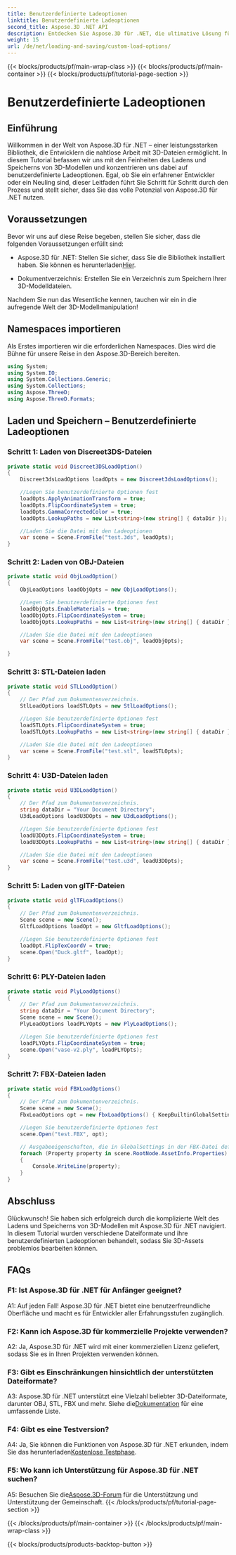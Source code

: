 ```yaml
---
title: Benutzerdefinierte Ladeoptionen
linktitle: Benutzerdefinierte Ladeoptionen
second_title: Aspose.3D .NET API
description: Entdecken Sie Aspose.3D für .NET, die ultimative Lösung für das nahtlose Laden und Speichern von 3D-Modellen.
weight: 15
url: /de/net/loading-and-saving/custom-load-options/
---
```


{{< blocks/products/pf/main-wrap-class >}}
{{< blocks/products/pf/main-container >}}
{{< blocks/products/pf/tutorial-page-section >}}

# Benutzerdefinierte Ladeoptionen

## Einführung

Willkommen in der Welt von Aspose.3D für .NET – einer leistungsstarken Bibliothek, die Entwicklern die nahtlose Arbeit mit 3D-Dateien ermöglicht. In diesem Tutorial befassen wir uns mit den Feinheiten des Ladens und Speicherns von 3D-Modellen und konzentrieren uns dabei auf benutzerdefinierte Ladeoptionen. Egal, ob Sie ein erfahrener Entwickler oder ein Neuling sind, dieser Leitfaden führt Sie Schritt für Schritt durch den Prozess und stellt sicher, dass Sie das volle Potenzial von Aspose.3D für .NET nutzen.

## Voraussetzungen

Bevor wir uns auf diese Reise begeben, stellen Sie sicher, dass die folgenden Voraussetzungen erfüllt sind:

-  Aspose.3D für .NET: Stellen Sie sicher, dass Sie die Bibliothek installiert haben. Sie können es herunterladen[Hier](https://releases.aspose.com/3d/net/).

- Dokumentverzeichnis: Erstellen Sie ein Verzeichnis zum Speichern Ihrer 3D-Modelldateien.

Nachdem Sie nun das Wesentliche kennen, tauchen wir ein in die aufregende Welt der 3D-Modellmanipulation!

## Namespaces importieren

Als Erstes importieren wir die erforderlichen Namespaces. Dies wird die Bühne für unsere Reise in den Aspose.3D-Bereich bereiten.

```csharp
using System;
using System.IO;
using System.Collections.Generic;
using System.Collections;
using Aspose.ThreeD;
using Aspose.ThreeD.Formats;
```

## Laden und Speichern – Benutzerdefinierte Ladeoptionen

### Schritt 1: Laden von Discreet3DS-Dateien

```csharp
private static void Discreet3DSLoadOption()
{
    Discreet3dsLoadOptions loadOpts = new Discreet3dsLoadOptions();

    //Legen Sie benutzerdefinierte Optionen fest
    loadOpts.ApplyAnimationTransform = true;
    loadOpts.FlipCoordinateSystem = true;
    loadOpts.GammaCorrectedColor = true;
    loadOpts.LookupPaths = new List<string>(new string[] { dataDir });

    //Laden Sie die Datei mit den Ladeoptionen
    var scene = Scene.FromFile("test.3ds", loadOpts);
}
```

### Schritt 2: Laden von OBJ-Dateien

```csharp
private static void ObjLoadOption()
{
    ObjLoadOptions loadObjOpts = new ObjLoadOptions();

    //Legen Sie benutzerdefinierte Optionen fest
    loadObjOpts.EnableMaterials = true;
    loadObjOpts.FlipCoordinateSystem = true;
    loadObjOpts.LookupPaths = new List<string>(new string[] { dataDir });

    //Laden Sie die Datei mit den Ladeoptionen
    var scene = Scene.FromFile("test.obj", loadObjOpts);

}
```

### Schritt 3: STL-Dateien laden

```csharp
private static void STLLoadOption()
{
    // Der Pfad zum Dokumentenverzeichnis.
    StlLoadOptions loadSTLOpts = new StlLoadOptions();

    //Legen Sie benutzerdefinierte Optionen fest
    loadSTLOpts.FlipCoordinateSystem = true;
    loadSTLOpts.LookupPaths = new List<string>(new string[] { dataDir });

    //Laden Sie die Datei mit den Ladeoptionen
    var scene = Scene.FromFile("test.stl", loadSTLOpts);
}
```

### Schritt 4: U3D-Dateien laden

```csharp
private static void U3DLoadOption()
{
    // Der Pfad zum Dokumentenverzeichnis.
    string dataDir = "Your Document Directory";
    U3dLoadOptions loadU3DOpts = new U3dLoadOptions();

    //Legen Sie benutzerdefinierte Optionen fest
    loadU3DOpts.FlipCoordinateSystem = true;
    loadU3DOpts.LookupPaths = new List<string>(new string[] { dataDir });

    //Laden Sie die Datei mit den Ladeoptionen
    var scene = Scene.FromFile("test.u3d", loadU3DOpts);
}
```

### Schritt 5: Laden von glTF-Dateien

```csharp
private static void glTFLoadOptions()
{
    // Der Pfad zum Dokumentenverzeichnis.
    Scene scene = new Scene();
    GltfLoadOptions loadOpt = new GltfLoadOptions();

    //Legen Sie benutzerdefinierte Optionen fest
    loadOpt.FlipTexCoordV = true;
    scene.Open("Duck.gltf", loadOpt);
}
```

### Schritt 6: PLY-Dateien laden

```csharp
private static void PlyLoadOptions()
{
    // Der Pfad zum Dokumentenverzeichnis.
    string dataDir = "Your Document Directory";
    Scene scene = new Scene();
    PlyLoadOptions loadPLYOpts = new PlyLoadOptions();

    //Legen Sie benutzerdefinierte Optionen fest
    loadPLYOpts.FlipCoordinateSystem = true;
    scene.Open("vase-v2.ply", loadPLYOpts);
}
```

### Schritt 7: FBX-Dateien laden

```csharp
private static void FBXLoadOptions()
{
    // Der Pfad zum Dokumentenverzeichnis.
    Scene scene = new Scene();
    FbxLoadOptions opt = new FbxLoadOptions() { KeepBuiltinGlobalSettings = true };

    //Legen Sie benutzerdefinierte Optionen fest
    scene.Open("test.FBX", opt);

    // Ausgabeeigenschaften, die in GlobalSettings in der FBX-Datei definiert sind
    foreach (Property property in scene.RootNode.AssetInfo.Properties)
    {
        Console.WriteLine(property);
    }
}
```

## Abschluss

Glückwunsch! Sie haben sich erfolgreich durch die komplizierte Welt des Ladens und Speicherns von 3D-Modellen mit Aspose.3D für .NET navigiert. In diesem Tutorial wurden verschiedene Dateiformate und ihre benutzerdefinierten Ladeoptionen behandelt, sodass Sie 3D-Assets problemlos bearbeiten können.

## FAQs

### F1: Ist Aspose.3D für .NET für Anfänger geeignet?

A1: Auf jeden Fall! Aspose.3D für .NET bietet eine benutzerfreundliche Oberfläche und macht es für Entwickler aller Erfahrungsstufen zugänglich.

### F2: Kann ich Aspose.3D für kommerzielle Projekte verwenden?

A2: Ja, Aspose.3D für .NET wird mit einer kommerziellen Lizenz geliefert, sodass Sie es in Ihren Projekten verwenden können.

### F3: Gibt es Einschränkungen hinsichtlich der unterstützten Dateiformate?

 A3: Aspose.3D für .NET unterstützt eine Vielzahl beliebter 3D-Dateiformate, darunter OBJ, STL, FBX und mehr. Siehe die[Dokumentation](https://reference.aspose.com/3d/net/) für eine umfassende Liste.

### F4: Gibt es eine Testversion?

A4: Ja, Sie können die Funktionen von Aspose.3D für .NET erkunden, indem Sie das herunterladen[Kostenlose Testphase](https://releases.aspose.com/).

### F5: Wo kann ich Unterstützung für Aspose.3D für .NET suchen?

 A5: Besuchen Sie die[Aspose.3D-Forum](https://forum.aspose.com/c/3d/18) für die Unterstützung und Unterstützung der Gemeinschaft.
{{< /blocks/products/pf/tutorial-page-section >}}

{{< /blocks/products/pf/main-container >}}
{{< /blocks/products/pf/main-wrap-class >}}

{{< blocks/products/products-backtop-button >}}
